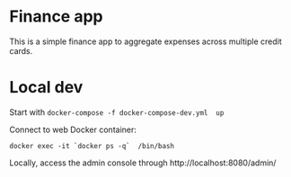 # Finance app
This is a simple finance app to aggregate expenses across multiple credit cards.

# Local dev
Start with `docker-compose -f docker-compose-dev.yml  up`

Connect to web Docker container:
```
docker exec -it `docker ps -q`  /bin/bash
```

Locally, access the admin console through http://localhost:8080/admin/
